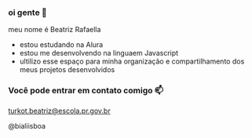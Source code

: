 ### oi gente 💙

meu nome é Beatriz  Rafaella

- estou estudando na Alura
- estou me desenvolvendo na linguaem Javascript
- ultilizo esse espaço para minha organização e compartilhamento dos meus projetos desenvolvidos
  
### Você pode entrar em contato comigo 📫

turkot.beatriz@escola.pr.gov.br

@bialiisboa

